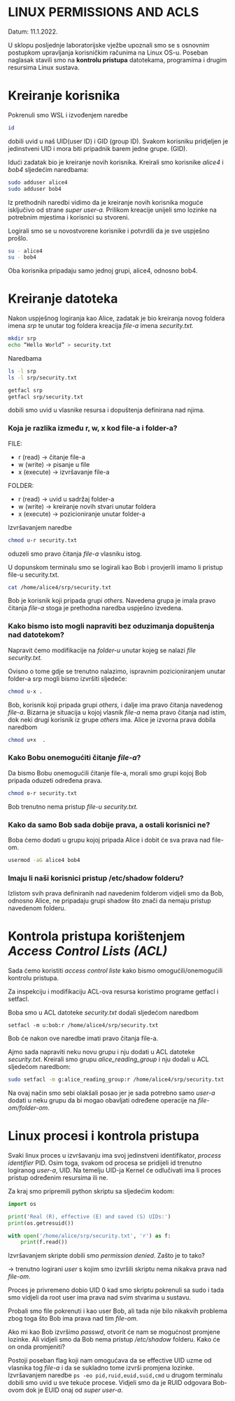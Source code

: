 # LINUX PERMISSIONS AND ACLS

Datum: 11.1.2022.

U sklopu posljednje laboratorijske vježbe upoznali smo se s osnovnim postupkom upravljanja korisničkim računima na Linux OS-u. Poseban naglasak stavili smo na **kontrolu pristupa** datotekama, programima i drugim resursima Linux sustava.

# Kreiranje korisnika

Pokrenuli smo WSL i izvođenjem naredbe 

```bash
id 
```

dobili uvid u naš UID(user ID) i GID (group ID). Svakom korisniku pridjeljen je jedinstveni UID i mora biti pripadnik barem jedne grupe. (GID).

Idući zadatak bio je kreiranje novih korisnika. Kreirali smo korisnike *alice4* i *bob4* sljedećim naredbama:

```bash
sudo adduser alice4
sudo adduser bob4
```

Iz prethodnih naredbi vidimo da je kreiranje novih korisnika moguće isključivo od strane *super user-a.* Prilikom kreacije unijeli smo lozinke na potrebnim mjestima i korisnici su stvoreni.

Logirali smo se u novostvorene korisnike i potvrdili da je sve uspješno prošlo.

```bash
su - alice4
su - bob4
```

Oba korisnika pripadaju samo jednoj grupi, alice4, odnosno bob4. 

# Kreiranje datoteka

Nakon uspješnog logiranja kao Alice, zadatak je bio kreiranja novog foldera imena *srp* te unutar tog foldera kreacija *file-a* imena *security.txt.*

```bash
mkdir srp
echo “Hello World” > security.txt
```

Naredbama

```bash
ls -l srp
ls -l srp/security.txt

getfacl srp
getfacl srp/security.txt
```

dobili smo uvid u vlasnike resursa i dopuštenja definirana nad njima.

### Koja je razlika između r, w, x kod file-a i folder-a?

FILE:

- r (read) → čitanje file-a
- w (write) → pisanje u file
- x (execute) → izvršavanje file-a

FOLDER:

- r (read) → uvid u sadržaj folder-a
- w (write) → kreiranje novih stvari unutar foldera
- x (execute) → pozicioniranje unutar folder-a

Izvršavanjem naredbe

```bash
chmod u-r security.txt
```

oduzeli smo pravo čitanja *file-a* vlasniku istog.

U dopunskom terminalu smo se logirali kao Bob i provjerili imamo li pristup file-u security.txt. 

```bash
cat /home/alice4/srp/security.txt
```

Bob je korisnik koji pripada grupi *others.* Navedena grupa je imala pravo čitanja *file-a* stoga je prethodna naredba uspješno izvedena.

### Kako bismo isto mogli napraviti bez oduzimanja dopuštenja nad datotekom?

Napravit ćemo modifikacije na *folder-u* unutar kojeg se nalazi *file security.txt.*

Ovisno o tome gdje se trenutno nalazimo, ispravnim pozicioniranjem unutar folder-a srp mogli bismo izvršiti sljedeće:

```bash
chmod u-x .
```

Bob, korisnik koji pripada grupi *others,* i dalje ima pravo čitanja navedenog *file-a*. Bizarna je situacija u kojoj vlasnik *file-a* nema pravo čitanja nad istim, dok neki drugi korisnik iz grupe *others* ima. Alice je izvorna prava dobila naredbom

```bash
chmod u+x  .
```

### Kako Bobu onemogućiti čitanje *file-a*?

Da bismo Bobu onemogućili čitanje file-a, morali smo grupi kojoj Bob pripada oduzeti određena prava.

```bash
chmod o-r security.txt
```

Bob trenutno nema pristup *file-u security.txt.*

### Kako da samo Bob sada dobije prava, a ostali korisnici ne?

Boba ćemo dodati u grupu kojoj pripada Alice i dobit će sva prava nad file-om.

```bash
usermod -aG alice4 bob4
```

### Imaju li naši korisnici pristup /etc/shadow folderu?

Izlistom svih prava definiranih nad navedenim folderom vidjeli smo da Bob, odnosno Alice, ne pripadaju grupi shadow što znači da nemaju pristup navedenom folderu.

# Kontrola pristupa korištenjem *Access Control Lists (ACL)*

Sada ćemo koristiti *access control liste* kako bismo omogućili/onemogućili kontrolu pristupa.

Za inspekciju i modifikaciju ACL-ova resursa koristimo programe getfacl i setfacl.

Boba smo u ACL datoteke *security.txt* dodali sljedećom naredbom 

`setfacl -m u:bob:r /home/alice4/srp/security.txt`

Bob će nakon ove naredbe imati pravo čitanja file-a.

Ajmo sada napraviti neku novu grupu i nju dodati u ACL datoteke *security.txt*. Kreirali smo grupu *alice_reading_group* i nju dodali u ACL sljedećom naredbom:

```bash
sudo setfacl -m g:alice_reading_group:r /home/alice4/srp/security.txt
```

Na ovaj način smo sebi olakšali posao jer je sada potrebno samo *user-a* dodati u neku grupu da bi mogao obavljati određene operacije na *file-om/folder-om*.

# Linux procesi i kontrola pristupa

Svaki linux proces u izvršavanju ima svoj jedinstveni identifikator, *process identifier* PID. Osim toga, svakom od procesa se pridijeli id trenutno logiranog *user-a*, UID. Na temelju UID-ja Kernel će odlučivati ima li proces pristup određenim resursima ili ne.

Za kraj smo pripremili python skriptu sa sljedećim kodom:

```python
import os

print('Real (R), effective (E) and saved (S) UIDs:')
print(os.getresuid())

with open('/home/alice/srp/security.txt', 'r') as f:
    print(f.read())
```

Izvršavanjem skripte dobili smo *permission denied*. Zašto je to tako?

→ trenutno logirani *user* s kojim smo izvršili skriptu nema nikakva prava nad *file-om*.

Proces je privremeno dobio UID 0 kad smo skriptu pokrenuli sa sudo i tada smo vidjeli da root user ima prava nad svim stvarima u sustavu.

Probali smo file pokrenuti i kao user Bob, ali tada nije bilo nikakvih problema zbog toga što Bob ima prava nad tim *file-om*.

Ako mi kao Bob izvršimo *passwd*, otvorit će nam se mogućnost promjene lozinke. Ali vidjeli smo da Bob nema pristup */etc/shadow* folderu. Kako će on onda promjeniti?

Postoji poseban flag koji nam omogućava da se effective UID uzme od vlasnika tog *file-a* i da se sukladno tome izvrši promjena lozinke. Izvršavanjem naredbe `ps -eo pid,ruid,euid,suid,cmd`  u drugom terminalu dobili smo uvid u sve tekuće procese. Vidjeli smo da je RUID odgovara Bob-ovom dok je EUID onaj od *super user-a*.